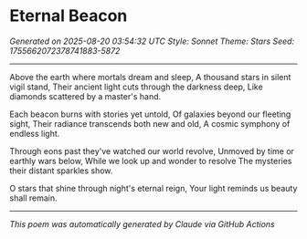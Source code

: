 # Eternal Beacon

*Generated on 2025-08-20 03:54:32 UTC*
*Style: Sonnet*
*Theme: Stars*
*Seed: 1755662072378741883-5872*

---

Above the earth where mortals dream and sleep,
A thousand stars in silent vigil stand,
Their ancient light cuts through the darkness deep,
Like diamonds scattered by a master's hand.

Each beacon burns with stories yet untold,
Of galaxies beyond our fleeting sight,
Their radiance transcends both new and old,
A cosmic symphony of endless light.

Through eons past they've watched our world revolve,
Unmoved by time or earthly wars below,
While we look up and wonder to resolve
The mysteries their distant sparkles show.

O stars that shine through night's eternal reign,
Your light reminds us beauty shall remain.

---

*This poem was automatically generated by Claude via GitHub Actions*